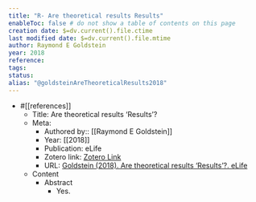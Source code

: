 ```yaml
---
title: "R- Are theoretical results Results"
enableToc: false # do not show a table of contents on this page
creation date: $=dv.current().file.ctime
last modified date: $=dv.current().file.mtime
author: Raymond E Goldstein
year: 2018
reference: 
tags: 
status: 
alias: "@goldsteinAreTheoreticalResults2018"
---
```

-   #[[references]]
    -   Title: Are theoretical results ‘Results’?
    -   Meta:
        -   Authored by:: [[Raymond E Goldstein]]
        -   Year: [[2018]]
        -   Publication: eLife
        -   Zotero link: [Zotero Link](zotero://select/items/7_6CMZIPYJ)
        -   URL: [Goldstein (2018). Are theoretical results ‘Results’?. eLife](https://doi.org/10.7554/eLife.40018)
    -   Content
        -   Abstract
            -   Yes.